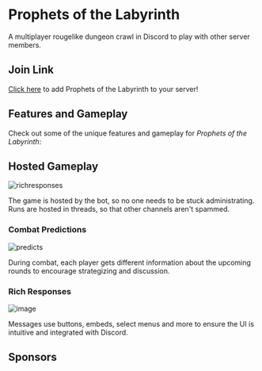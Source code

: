 # Prophets of the Labyrinth
A multiplayer rougelike dungeon crawl in Discord to play with other server members.

## Join Link
[Click here](https://discord.com/api/oauth2/authorize?client_id=950469509628702740&permissions=397284665360&scope=bot%20applications.commands) to add Prophets of the Labyrinth to your server!

## Features and Gameplay
Check out some of the unique features and gameplay for *Prophets of the Labyrinth*:

## Hosted Gameplay
![richresponses](https://user-images.githubusercontent.com/6503151/160201570-fb7add54-f884-4b8a-ab23-cf827ecc0384.png)

The game is hosted by the bot, so no one needs to be stuck administrating. Runs are hosted in threads, so that other channels aren't spammed.

### Combat Predictions
![predicts](https://user-images.githubusercontent.com/6503151/160201555-5fee8576-16be-4905-8047-479781f17f1a.png)

During combat, each player gets different information about the upcoming rounds to encourage strategizing and discussion.

### Rich Responses
![image](https://user-images.githubusercontent.com/6503151/160201188-ccf33fe3-8b2b-47b9-8a9a-f84d1cdc9667.png)

Messages use buttons, embeds, select menus and more to ensure the UI is intuitive and integrated with Discord.

## Sponsors
<!-- sponsors --><!-- sponsors -->
